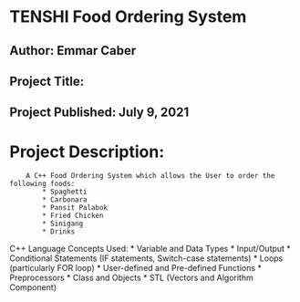 # TENSHI Food Ordering System

## Author: Emmar Caber	
## Project Title:
## Project Published: July 9, 2021
	
# Project Description: 
		A C++ Food Ordering System which allows the User to order the following foods:
			* Spaghetti
			* Carbonara
			* Pansit Palabok
			* Fried Chicken
			* Sinigang
			* Drinks
		
C++ Language Concepts Used:
		* Variable and Data Types
		* Input/Output
		* Conditional Statements (IF statements, Switch-case statements)
		* Loops (particularly FOR loop)
		* User-defined and Pre-defined Functions
		* Preprocessors
		* Class and Objects 
		* STL (Vectors and Algorithm Component)

